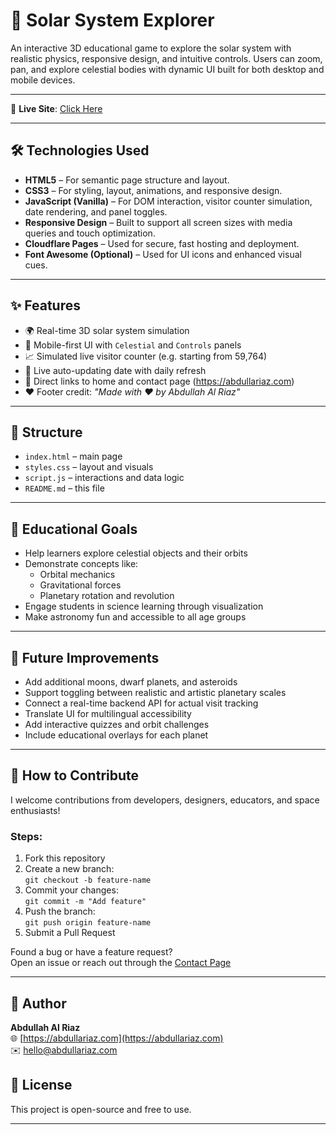 # 🌌 Solar System Explorer

An interactive 3D educational game to explore the solar system with realistic physics, responsive design, and intuitive controls. Users can zoom, pan, and explore celestial bodies with dynamic UI built for both desktop and mobile devices.

---

🔗 **Live Site**: [Click Here](https://abdullariaz.com/orbit)

---

## 🛠️ Technologies Used

- **HTML5** – For semantic page structure and layout.
- **CSS3** – For styling, layout, animations, and responsive design.
- **JavaScript (Vanilla)** – For DOM interaction, visitor counter simulation, date rendering, and panel toggles.
- **Responsive Design** – Built to support all screen sizes with media queries and touch optimization.
- **Cloudflare Pages** – Used for secure, fast hosting and deployment.
- **Font Awesome (Optional)** – Used for UI icons and enhanced visual cues.

---

## ✨ Features

- 🌍 Real-time 3D solar system simulation
- 📱 Mobile-first UI with `Celestial` and `Controls` panels
- 📈 Simulated live visitor counter (e.g. starting from 59,764)
- 📅 Live auto-updating date with daily refresh
- 🔗 Direct links to home and contact page (https://abdullariaz.com)
- ❤️ Footer credit: *"Made with ❤️ by Abdullah Al Riaz"*

---

## 📂 Structure

- `index.html` – main page
- `styles.css` – layout and visuals
- `script.js` – interactions and data logic
- `README.md` – this file

---

## 🎯 Educational Goals

- Help learners explore celestial objects and their orbits
- Demonstrate concepts like:
  - Orbital mechanics
  - Gravitational forces
  - Planetary rotation and revolution
- Engage students in science learning through visualization
- Make astronomy fun and accessible to all age groups

---

## 🚀 Future Improvements

- Add additional moons, dwarf planets, and asteroids
- Support toggling between realistic and artistic planetary scales
- Connect a real-time backend API for actual visit tracking
- Translate UI for multilingual accessibility
- Add interactive quizzes and orbit challenges
- Include educational overlays for each planet

---

## 🤝 How to Contribute

I welcome contributions from developers, designers, educators, and space enthusiasts!

### Steps:
1. Fork this repository
2. Create a new branch:  
   `git checkout -b feature-name`
3. Commit your changes:  
   `git commit -m "Add feature"`
4. Push the branch:  
   `git push origin feature-name`
5. Submit a Pull Request

Found a bug or have a feature request?  
Open an issue or reach out through the [Contact Page](https://abdullariaz.com/#contacts)

---

## 👤 Author

**Abdullah Al Riaz**  
🌐 [https://abdullariaz.com](https://abdullariaz.com)  
✉️ hello@abdullariaz.com

## 📜 License

This project is open-source and free to use.

---

